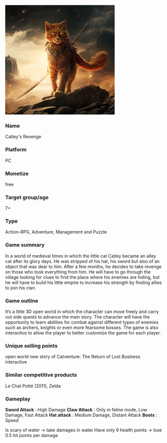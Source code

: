 <img src="img/Catventure.png" alt="Catventure" width="350"/>

### Name

Catley's Revenge

### Platform

PC

### Monetize

free

### Target group/age

7+

### Type

Action-RPG, Adventure, Management and Puzzle

### Game summary

In a world of medieval times in which the little cat Catley became an alley cat after its glory days. He was stripped of his hat, his sword but also of an object that was dear to him. After a few months, he decides to take revenge on those who took everything from him. He will have to go through the village looking for clues to find the place where his enemies are hiding, but he will have to build his little empire to increase his strength by finding allies to join his clan.

### Game outline

It’s a little 3D open world in which the character can move freely and carry out side quests to advance the main story. The character will have the opportunity to learn abilities for combat against different types of enemies such as archers, knights or even more fearsome bosses. The game is also interactive to allow the player to better customize the game for each player.

### Unique selling points

open world
new story of Catventure: The Return of Lost Business
interactive

### Similar competitive products

Le Chat Potté (2011), Zelda

### Gameplay

**Sword Attack** : High Damage
**Claw Attack** : Only in feline mode, Low Damage, Fast Attack
**Hat attack** : Medium Damage, Distant Attack
**Boots** : Speed

Is scary of water → take damages in water
Have only 9 health points → lose 0.5 hit points per damage

